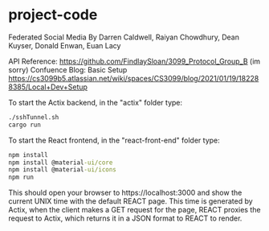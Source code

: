 # project-code

Federated Social Media
By Darren Caldwell, Raiyan Chowdhury, Dean Kuyser, Donald Enwan, Euan Lacy

API Reference:
https://github.com/FindlaySloan/3099_Protocol_Group_B (im sorry)
Confuence Blog: Basic Setup
https://cs3099b5.atlassian.net/wiki/spaces/CS3099/blog/2021/01/19/182288385/Local+Dev+Setup

To start the Actix backend, in the "actix" folder type:

```cmd
./sshTunnel.sh
cargo run
```

To start the React frontend, in the "react-front-end" folder type:

```cmd
npm install
npm install @material-ui/core
npm install @material-ui/icons
npm run
```

This should open your browser to https://localhost:3000 and show the current UNIX time with the default REACT page.
This time is generated by Actix, when the client makes a GET request for the page, REACT proxies the request to Actix, which returns it in a JSON format to REACT to render.
